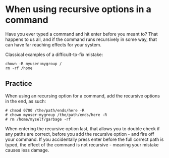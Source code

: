 # When using recursive options in a command
Have you ever typed a command and hit enter before you meant to? That happens to us all, and if the command runs recursively in some way, that can have far reaching effects for your system.

Classical examples of a difficult-to-fix mistake:
```
chown -R myuser:mygroup /
rm -rf /home
```

## Practice
When using an recursing option for a command, add the recursive options in the end, as such:

```
# chmod 0700 /the/path/ends/here -R
# chown myuser:mygroup /the/path/ends/here -R
# rm /home/myself/garbage -rf
```

When entering the recursive option last, that allows you to double check if any paths are correct, before you add the recursive option - and fire off your command.
If you accidentally press enter before the full correct path is typed, the effect of the command is not recursive - meaning your mistake causes less damage.

